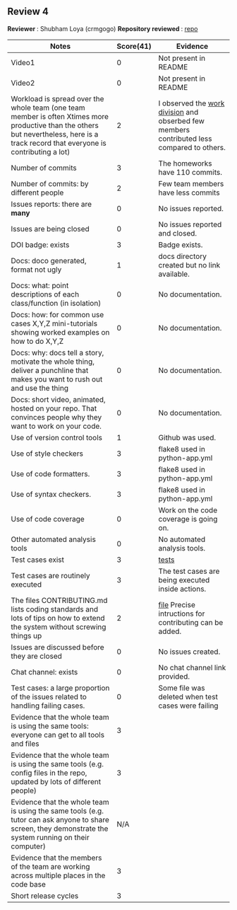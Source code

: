 ## Review 4

<b> Reviewer </b>: Shubham Loya (crmgogo)
<b> Repository reviewed </b> : [repo](https://github.com/kartikson1/Group3-CSC510-HW2345)

|Notes|Score(41)| Evidence|
|-----|---------|---------|
|Video1| 0 | Not present in README |
|Video2| 0 | Not present in README|
|Workload is spread over the whole team (one team member is often Xtimes more productive than the others but nevertheless, here is a track record that everyone is contributing a lot)| 2 | I observed the [work division](https://github.com/kartikson1/Group3-CSC510-HW2345/graphs/contributors) and obserbed few members contributed less compared to others.   |
|Number of commits|3| The homeworks have 110 commits.|
|Number of commits: by different people| 2 | Few team members have less commits |
|Issues reports: there are **many**| 0 | No issues reported.|
|Issues are being closed| 0 | No issues reported and closed. |
|DOI badge: exists|3| Badge exists.|
|Docs: doco generated, format not ugly | 1 | docs directory created but no link available.|
|Docs: what: point descriptions of each class/function (in isolation) | 0 | No documentation. |
|Docs: how: for common use cases X,Y,Z mini-tutorials showing worked examples on how to do X,Y,Z| 0 | No documentation. |
|Docs: why: docs tell a story, motivate the whole thing, deliver a punchline that makes you want to rush out and use the thing| 0 | No documentation. |
|Docs: short video, animated, hosted on your repo. That convinces people why they want to work on your code.|  0 | No documentation. |
|Use of version control tools| 1 | Github was used. |
|Use of style checkers | 3 | flake8 used in python-app.yml|
|Use of code formatters. |3 | flake8 used in python-app.yml |
|Use of syntax checkers. |3 | flake8 used in python-app.yml |
|Use of code coverage |0| Work on the code coverage is going on. |
|Other automated analysis tools| 0 | No automated analysis tools. |
|Test cases exist|3| [tests](https://github.com/kartikson1/Group3-CSC510-HW2345/tree/main/tests)
|Test cases are routinely executed| 3 | The test cases are being executed inside actions. |
|The files CONTRIBUTING.md lists coding standards and lots of tips on how to extend the system without screwing things up| 2 | [file](https://github.com/kartikson1/Group3-CSC510-HW2345/blob/main/CONTRIBUTING.md) Precise intructions for contributing can be added.
|Issues are discussed before they are closed| 0 | No issues created.
|Chat channel: exists| 0 | No chat channel link provided. |
|Test cases: a large proportion of the issues related to handling failing cases.|0| Some file was deleted when test cases were failing|
|Evidence that the whole team is using the same tools: everyone can get to all tools and files| 3 |
|Evidence that the whole team is using the same tools (e.g. config files in the repo, updated by lots of different people)| 3 |
|Evidence that the whole team is using the same tools (e.g. tutor can ask anyone to share screen, they demonstrate the system running on their computer)| N/A |
|Evidence that the members of the team are working across multiple places in the code base| 3 |
|Short release cycles |  3 |
